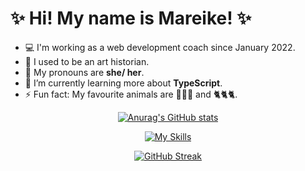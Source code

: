 <!--
**mbosselmann/mbosselmann** is a ✨ _special_ ✨ repository because its `README.md` (this file) appears on your GitHub profile.

Here are some ideas to get you started:

- 🔭 I’m currently working on ...
- 🌱 I’m currently learning ...
- 👯 I’m looking to collaborate on ...
- 🤔 I’m looking for help with ...
- 💬 Ask me about ...
- 📫 How to reach me: ...
- 😄 Pronouns: ...
- ⚡ Fun fact: ...
-->

# ✨ Hi! My name is Mareike! ✨

- 💻 I'm working as a web development coach since January 2022.
- 🎨 I used to be an art historian.
- 👑 My pronouns are **she/ her**.
- 🌱 I’m currently learning more about **TypeScript**.
- ⚡ Fun fact: My favourite animals are 🐷🐷🐷 and 🐈🐈🐈.  

<p align="center">
<a href="https://github.com/anuraghazra/github-readme-stats"><img src="https://github-readme-stats.vercel.app/api?username=mbosselmann&theme=ayu-mirage" alt="Anurag's GitHub stats"></a>
</p>

<p align="center">
  <a href="https://skillicons.dev"><img src="https://skillicons.dev/icons?i=js,html,css,react,ts,nextjs,styledcomponents,materialui,git,jest,nodejs,mongodb,graphql" alt="My Skills"></a>
</p>

<p align="center">
    <a href="[https://skillicons.dev](https://git.io/streak-stats)"><img src="https://streak-stats.demolab.com?user=mbosselmann&theme=noctis-minimus&date_format=j%20M%5B%20Y%5D&card_width=600" alt="GitHub Streak"></a>
</p>
